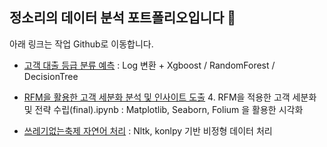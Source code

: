 ## 정소리의 데이터 분석 포트폴리오입니다 🙂
아래 링크는 작업 Github로 이동합니다.

- [고객 대출 등급 분류 예측](https://github.com/iamwhatimeantobe/Dacon_CreditScore)
  : Log 변환 + Xgboost / RandomForest / DecisionTree
  
- [RFM을 활용한 고객 세분화 분석 및 인사이트 도출](https://github.com/iamwhatimeantobe/E-commerce_DA)
  4. RFM을 적용한 고객 세분화 및 전략 수립(final).ipynb
  : Matplotlib, Seaborn, Folium 을 활용한 시각화
  
- [쓰레기없는축제 자연어 처리](https://github.com/iamwhatimeantobe/Trash_in_festivals)
  : Nltk, konlpy 기반 비정형 데이터 처리
